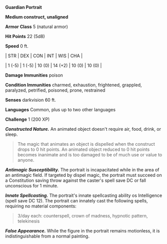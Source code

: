 **Guardian Portrait**

**Medium construct, unaligned**

**Armor Class** 5 (natural armor)

**Hit Points** 22 (5d8)

**Speed** 0 ft.

|   STR   |   DEX   |   CON   |   INT   |   WIS   |   CHA   |
  
| 1 (-5) | 1 (-5) | 10 (0) | 14 (+2) | 10 (0) | 10 (0) |

**Damage Immunities** poison

**Condition Immunities** charmed, exhaustion, frightened, grappled, paralyzed, petrified, poisoned, prone, restrained

**Senses** darkvision 60 ft.

**Languages** Common, plus up to two other languages

**Challenge** 1 (200 XP)

***Constructed Nature.*** An animated object doesn't require air, food, drink, or sleep.

>The magic that animates an object is dispelled when the construct drops to 0 hit points. An animated object reduced to 0 hit points becomes inanimate and is too damaged to be of much use or value to anyone.

***Antimagic Susceptibility.*** The portrait is incapacitated while in the area of an antimagic field. If targeted by dispel magic, the portrait must succeed on a Constitution saving throw against the caster's spell save DC or fall unconscious for 1 minute.

***Innate Spellcasting.*** The portrait's innate spellcasting ability os Intelligence (spell save DC 12). The portrait can innately cast the following spells, requiring no material components:

>3/day each: counterspell, crown of madness, hypnotic pattern, telekinesis

***False Appearance.*** While the figure in the portrait remains motionless, it is indistinguishable from a normal painting.

